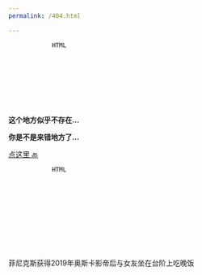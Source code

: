 ```yaml
---
permalink: /404.html

---
```



				HTML


​					
​				
​				
​						
​				
​			
		<head><style type="text/css">h1:first-child {display:none;}</style></head>

**这个地方似乎不存在...**

**你是不是来错地方了...**

[点这里 🔙](/)


				HTML


​					
​				
​				
​						
​				
​			
​		
​    
​    
    菲尼克斯获得2019年奥斯卡影帝后与女友坐在台阶上吃晚饭

